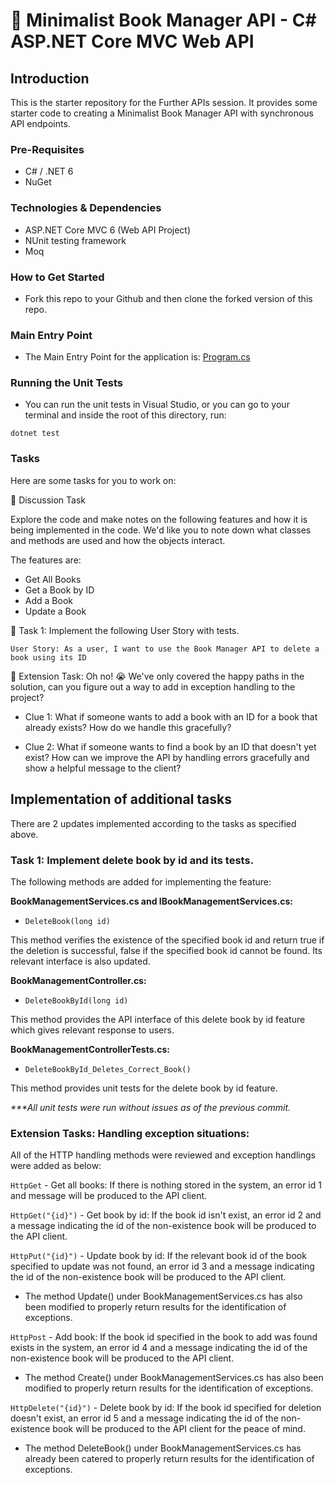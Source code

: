 # 📖 Minimalist Book Manager API - C# ASP.NET Core MVC Web API

## Introduction
This is the starter repository for the Further APIs session. It provides some starter code to creating a Minimalist Book Manager API with synchronous API endpoints.

### Pre-Requisites
- C# / .NET 6
- NuGet

### Technologies & Dependencies
- ASP.NET Core MVC 6 (Web API Project)
- NUnit testing framework
- Moq

### How to Get Started
- Fork this repo to your Github and then clone the forked version of this repo.

### Main Entry Point
- The Main Entry Point for the application is: [Program.cs](./BookManagerApi/Program.cs)

### Running the Unit Tests
- You can run the unit tests in Visual Studio, or you can go to your terminal and inside the root of this directory, run:

`dotnet test`

### Tasks

Here are some tasks for you to work on:

📘 Discussion Task

Explore the code and make notes on the following features and how it is being implemented in the code. We'd like you to note down what classes and methods are used and how the objects interact.

The features are:
- Get All Books
- Get a Book by ID
- Add a Book
- Update a Book

📘 Task 1: Implement the following User Story with tests.

`User Story: As a user, I want to use the Book Manager API to delete a book using its ID`


📘 Extension Task: Oh no! 😭 We've only covered the happy paths in the solution, can you figure out a way
to add in exception handling to the project? 

- Clue 1: What if someone wants to add a book with an ID for a book that already exists? How do we handle this gracefully?

- Clue 2: What if someone wants to find a book by an ID that doesn't yet exist? 
  How can we improve the API by handling errors gracefully and show a helpful message to the client?

## Implementation of additional tasks
There are 2 updates implemented according to the tasks as specified above.

### Task 1: Implement delete book by id and its tests.
The following methods are added for implementing the feature:


**BookManagementServices.cs and IBookManagementServices.cs:**
  - `DeleteBook(long id)`

  This method verifies the existence of the specified book id and return true if the deletion is successful, false if the specified book id cannot be found. Its relevant interface is also updated.

**BookManagementController.cs:**
  - `DeleteBookById(long id)`

  This method provides the API interface of this delete book by id feature which gives relevant response to users.

**BookManagementControllerTests.cs:**
  - `DeleteBookById_Deletes_Correct_Book()`

  This method provides unit tests for the delete book by id feature.

  _***All unit tests were run without issues as of the previous commit._

### Extension Tasks: Handling exception situations:
All of the HTTP handling methods were reviewed and exception handlings were added as below:

`HttpGet` - Get all books: If there is nothing stored in the system, an error id 1 and message will be produced to the API client.

`HttpGet("{id}")` - Get book by id: If the book id isn't exist, an error id 2 and a message indicating the id of the non-existence book will be produced to the API client.

`HttpPut("{id}")` - Update book by id: If the relevant book id of the book specified to update was not found, an error id 3 and a message indicating the id of the non-existence book will be produced to the API client.
* The method Update() under BookManagementServices.cs has also been modified to properly return results for the identification of exceptions.

`HttpPost` - Add book: If the book id specified in the book to add was found exists in the system, an error id 4 and a message indicating the id of the non-existence book will be produced to the API client.
* The method Create() under BookManagementServices.cs has also been modified to properly return results for the identification of exceptions.

`HttpDelete("{id}")` - Delete book by id: If the book id specified for deletion doesn't exist, an error id 5 and a message indicating the id of the non-existence book will be produced to the API client for the peace of mind.
* The method DeleteBook() under BookManagementServices.cs has already been catered to properly return results for the identification of exceptions.